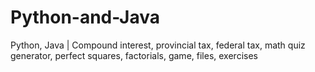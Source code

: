 # Python-and-Java
Python, Java | 
Compound interest, provincial tax, federal tax, math quiz generator, perfect squares, factorials, game, files, exercises

